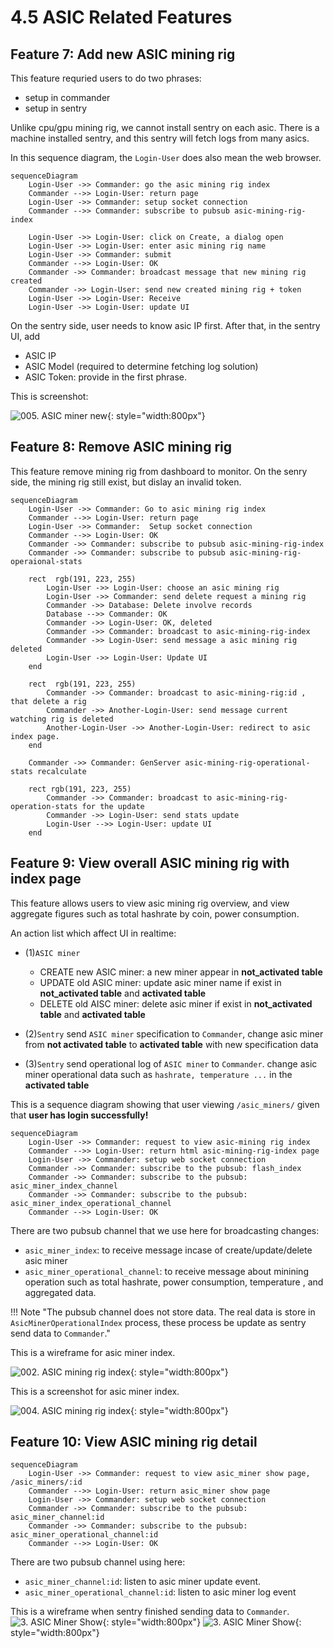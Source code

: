 # 4.5 ASIC Related Features

## Feature 7: Add new ASIC mining rig
This feature requried users to do two phrases:

- setup in commander
- setup in sentry

Unlike cpu/gpu mining rig, we cannot install sentry on each asic. There is a machine installed sentry,
and this sentry will fetch logs from many asics.

In this sequence diagram, the `Login-User` does also mean the web browser.
```mermaid
sequenceDiagram
    Login-User ->> Commander: go the asic mining rig index
    Commander -->> Login-User: return page
    Login-User ->> Commander: setup socket connection
    Commander -->> Commander: subscribe to pubsub asic-mining-rig-index

    Login-User ->> Login-User: click on Create, a dialog open
    Login-User ->> Login-User: enter asic mining rig name
    Login-User ->> Commander: submit
    Commander -->> Login-User: OK
    Commander ->> Commander: broadcast message that new mining rig created
    Commander ->> Login-User: send new created mining rig + token
    Login-User ->> Login-User: Receive
    Login-User ->> Login-User: update UI
```

On the sentry side, user needs to know asic IP first. After that, in the sentry UI, add

- ASIC IP
- ASIC Model (required to determine fetching log solution)
- ASIC Token: provide in the first phrase.

This is screenshot:

![005. ASIC miner new](/images/005-asic-miner-new-real.png){: style="width:800px"}


## Feature 8: Remove ASIC mining rig
This feature remove mining rig from dashboard to monitor. On the senry side, the mining rig still exist, but dislay an invalid token.

```mermaid
sequenceDiagram
    Login-User ->> Commander: Go to asic mining rig index
    Commander -->> Login-User: return page
    Login-User ->> Commander:  Setup socket connection
    Commander -->> Login-User: OK
    Commander ->> Commander: subscribe to pubsub asic-mining-rig-index
    Commander ->> Commander: subscribe to pubsub asic-mining-rig-operaional-stats

    rect  rgb(191, 223, 255)
        Login-User ->> Login-User: choose an asic mining rig
        Login-User ->> Commander: send delete request a mining rig
        Commander ->> Database: Delete involve records
        Database -->> Commander: OK
        Commander ->> Login-User: OK, deleted
        Commander ->> Commander: broadcast to asic-mining-rig-index
        Commander ->> Login-User: send message a asic mining rig deleted
        Login-User ->> Login-User: Update UI
    end

    rect  rgb(191, 223, 255)
        Commander ->> Commander: broadcast to asic-mining-rig:id , that delete a rig
        Commander ->> Another-Login-User: send message current watching rig is deleted
        Another-Login-User ->> Another-Login-User: redirect to asic index page.
    end

    Commander ->> Commander: GenServer asic-mining-rig-operational-stats recalculate

    rect rgb(191, 223, 255)
        Commander ->> Commander: broadcast to asic-mining-rig-operation-stats for the update
        Commander ->> Login-User: send stats update
        Login-User -->> Login-User: update UI
    end
```

## Feature 9: View overall ASIC mining rig with index page
This feature allows users to view asic mining rig overview, and view aggregate figures such as total hashrate by coin, power consumption.


An action list which affect UI in realtime:

- (1)`ASIC miner`
    - CREATE new ASIC miner: a new miner appear in **not_activated table**
    - UPDATE old ASIC miner: update asic miner name if exist in **not_activated table** and **activated table**
    - DELETE old AISC miner: delete asic miner if exist in **not_activated table** and **activated table**
- (2)`Sentry` send `ASIC miner` specification to `Commander`, change asic miner from **not activated table** to **activated table**
  with new specification data

- (3)`Sentry` send operational log of `ASIC miner` to `Commander`. change asic miner operational data such as `hashrate, temperature ...` in the **activated table**

This is a sequence diagram showing that user viewing `/asic_miners/` given that **user has login successfully!**

```mermaid
sequenceDiagram
    Login-User ->> Commander: request to view asic-mining rig index
    Commander -->> Login-User: return html asic-mining-rig-index page
    Login-User ->> Commander: setup web socket connection
    Commander ->> Commander: subscribe to the pubsub: flash_index
    Commander ->> Commander: subscribe to the pubsub: asic_miner_index_channel
    Commander ->> Commander: subscribe to the pubsub: asic_miner_index_operational_channel
    Commander -->> Login-User: OK
```

There are two pubsub channel that we use here for broadcasting changes:

- `asic_miner_index`: to receive message incase of create/update/delete asic miner
- `asic_miner_operational_channel`: to receive message about minining operation such as total hashrate, power consumption, temperature , and aggregated data.



!!! Note "The pubsub channel does not store data. The real data is store in `AsicMinerOperationalIndex` process, these process be update as sentry send data to `Commander`."

This is a wireframe for asic miner index.

![002. ASIC mining rig index](/images/002-asic-rig-index.png){: style="width:800px"}

This is a screenshot for asic miner index.

![004. ASIC mining rig index](/images/004-asic-miner-index-real.png){: style="width:800px"}

## Feature 10: View ASIC mining rig detail
```mermaid
sequenceDiagram
    Login-User ->> Commander: request to view asic_miner show page, /asic_miners/:id
    Commander -->> Login-User: return asic_miner show page
    Login-User ->> Commander: setup web socket connection
    Commander ->> Commander: subscribe to the pubsub: asic_miner_channel:id
    Commander ->> Commander: subscribe to the pubsub: asic_miner_operational_channel:id
    Commander -->> Login-User: OK
```

There are two pubsub channel using here:

- `asic_miner_channel:id`: listen to asic miner update event.
- `asic_miner_operational_channel:id`: listen to asic miner log event

This is a wireframe when sentry finished sending data to `Commander`.
![3. ASIC Miner Show](/images/003-asic-rig-index.png){: style="width:800px"}
![3. ASIC Miner Show](/images/006-asic-miner-show-real.png){: style="width:800px"}
